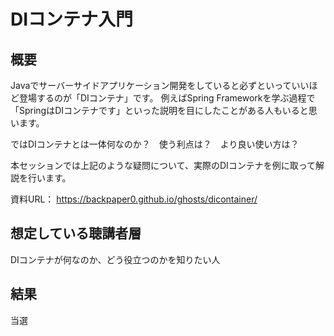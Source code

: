 # DIコンテナ入門

## 概要

Javaでサーバーサイドアプリケーション開発をしていると必ずといっていいほど登場するのが「DIコンテナ」です。
例えばSpring Frameworkを学ぶ過程で「SpringはDIコンテナです」といった説明を目にしたことがある人もいると思います。

ではDIコンテナとは一体何なのか？　使う利点は？　より良い使い方は？

本セッションでは上記のような疑問について、実際のDIコンテナを例に取って解説を行います。

資料URL： https://backpaper0.github.io/ghosts/dicontainer/

## 想定している聴講者層

DIコンテナが何なのか、どう役立つのかを知りたい人

## 結果

当選
